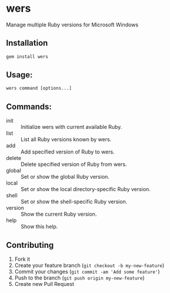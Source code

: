 # wers

Manage multiple Ruby versions for Microsoft Windows

## Installation

```bat
gem install wers
```

## Usage:

```bat
wers command [options...]
```

## Commands:

<dl>
  <dt>init</dt>
  <dd>Initialize wers with current available Ruby.</dd>
  <dt>list</dt>
  <dd>List all Ruby versions known by wers.</dd>
  <dt>add</dt>
  <dd>Add specified version of Ruby to wers.</dd>
  <dt>delete</dt>
  <dd>Delete specified version of Ruby from wers.</dd>
  <dt>global</dt>
  <dd>Set or show the global Ruby version.</dd>
  <dt>local</dt>
  <dd>Set or show the local directory-specific Ruby version.</dd>
  <dt>shell</dt>
  <dd>Set or show the shell-specific Ruby version.</dd>
  <dt>version</dt>
  <dd>Show the current Ruby version.</dd>
  <dt>help</dt>
  <dd>Show this help.</dd>
</dl>

## Contributing

  1. Fork it
2. Create your feature branch (`git checkout -b my-new-feature`)
  3. Commit your changes (`git commit -am 'Add some feature'`)
4. Push to the branch (`git push origin my-new-feature`)
  5. Create new Pull Request

